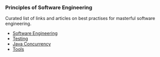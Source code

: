 ### Principles of Software Engineering

Curated list of links and articles on best practises for masterful software engineering.


* [Software Engineering](SoftwareEngineering.md)
* [Testing](testing/Testing.md)
* [Java Concurrency](java/concurrency.md)
* [Tools](Tools.md)
